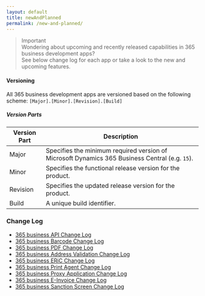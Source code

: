 ```yaml
---
layout: default
title: newAndPlanned
permalink: /new-and-planned/
---
```


> Important<br>Wondering about upcoming and recently released capabilities in 365 business development apps?<br>See below change log for each app or take a look to the new and upcoming features.

#### Versioning

All 365 business development apps are versioned based on the following scheme:
    ```
    [Major].[Minor].[Revision].[Build]
    ```

##### Version Parts

| Version Part | Description | 
| --- | --- |
| Major | Specifies the minimum required version of Microsoft Dynamics 365 Business Central (e.g. `15`). |
| Minor | Specifies the functional release version for the product. |
| Revision | Specifies the updated release version for the product. | 
| Build | A unique build identifier. | 

### Change Log

- [365 business API Change Log](changelog/365-business-api/)
- [365 business Barcode Change Log](changelog/365-business-barcode/)
- [365 business PDF Change Log](changelog/365-business-pdf/)
- [365 business Address Validation Change Log](changelog/365-business-address-validation/)
- [365 business ERiC Change Log](changelog/365-business-eric/)
- [365 business Print Agent Change Log](changelog/365-business-print-agent/)
- [365 business Proxy Application Change Log](changelog/365-business-proxy-application/)
- [365 business E-Invoice Change Log](changelog/365-business-e-invoice/)
- [365 business Sanction Screen Change Log](changelog/365-business-sanction-screen/)